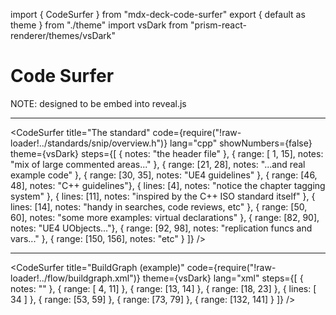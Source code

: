 import { CodeSurfer } from "mdx-deck-code-surfer"
export { default as theme } from "./theme"
import vsDark from "prism-react-renderer/themes/vsDark"

# Code Surfer

NOTE: designed to be embed into reveal.js

---
<CodeSurfer
  title="The standard"
  code={require("!raw-loader!../standards/snip/overview.h")}
  lang="cpp"
  showNumbers={false}
  theme={vsDark}
  steps={[
    { notes: "the header file" },
    { range: [ 1, 15], notes: "mix of large commented areas..." },
    { range: [21, 28], notes: "...and real example code" },
    { range: [30, 35], notes: "UE4 guidelines" },
    { range: [46, 48], notes: "C++ guidelines"},
    { lines:  [4], notes: "notice the chapter tagging system" },
    { lines: [11], notes: "inspired by the C++ ISO standard itself" },
    { lines: [14], notes: "handy in searches, code reviews, etc" },
    { range: [50, 60], notes: "some more examples: virtual declarations" },
    { range: [82, 90], notes: "UE4 UObjects..."},
    { range: [92, 98], notes: "replication funcs and vars..." },
    { range: [150, 156], notes: "etc" }
  ]}
/>

---
<CodeSurfer
  title="BuildGraph (example)"
  code={require("!raw-loader!../flow/buildgraph.xml")}
  theme={vsDark}
  lang="xml"
  steps={[
    { notes: "" },
    { range: [ 4, 11] },
    { range: [13, 14] },
    { range: [18, 23] },
    { lines: [ 34 ] },
    { range: [53, 59] },
    { range: [73, 79] },
    { range: [132, 141] }
  ]}
/>
